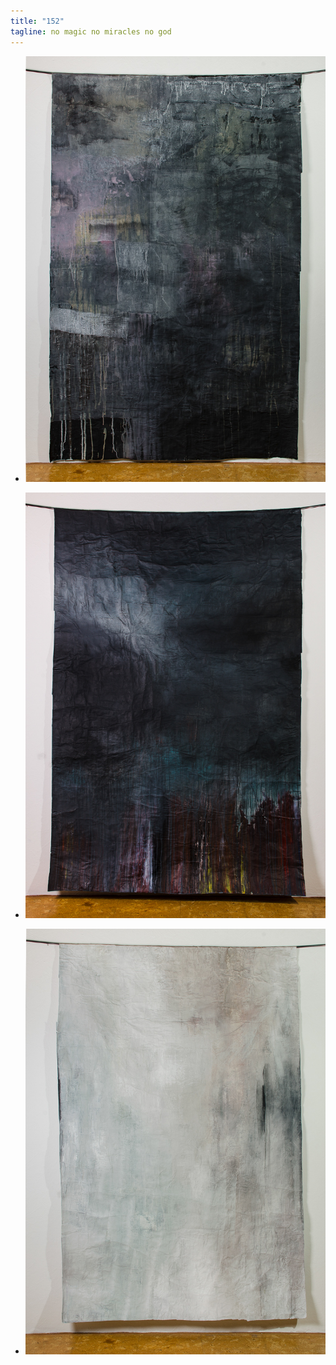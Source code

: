 ```yaml
---
title: "152"
tagline: no magic no miracles no god
---
```




 -  ![bild](no_miracles_web.jpg)
 
 -  ![bild](no_magic_web.jpg)
 
 -  ![bild](no_god_web.jpg)

